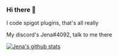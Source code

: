 ### Hi there 👋
I code spigot plugins, that's all really

My discord's Jena#4092, talk to me there

[![Jena's github stats](https://github-readme-stats.vercel.app/api?username=Jena-bot)](https://github.com/anuraghazra/github-readme-stats)
